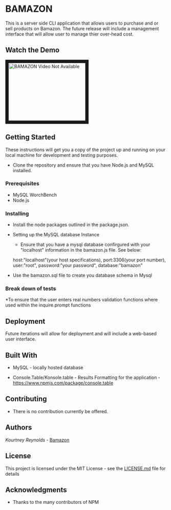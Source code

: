 # BAMAZON 

This is a server side CLI application that allows users to purchase and or sell products on Bamazon. The future release will include a management interface that will allow user to manage thier over-head cost.

## Watch the Demo
<a href="http://www.youtube.com/watch?feature=player_embedded&v=-A3L9x6zvGc
" target="_blank"><img src="http://img.youtube.com/vi/-A3L9x6zvGc/0.jpg" 
alt="BAMAZON Video Not Available" width="240" height="180" border="10" /></a>



## Getting Started
These instructions will get you a copy of the project up and running on your local machine for development and testing purposes. 


* Clone the repository and ensure that you have Node.js and MySQL installed.


### Prerequisites

* MySQL WorchBench
* Node.js

### Installing
* Install the node packages outlined in the package.json.

* Setting up the MySQL database Instance
    * Ensure that you have a mysql database confirgured with  your "localhost" information in the
    bamazon.js file. See below:

    host:"localhost"(your host specifications),
    port:3306(your port number),
    user:"root",
    password:"your password",
    database:"bamazon"

* Use the bamazon.sql file to create you database schema in Mysql 




### Break down of tests

*To ensure that the user enters real numbers validation functions where used within the inquire.prompt functions



## Deployment

Future iterations will allow for deployment and will include a web-based user interface.

## Built With

* MySQL - locally hosted database

* Console.Table/Konsole.table - Results Formatting for  the application -https://www.npmjs.com/package/console.table


## Contributing

* There is no contribution currently be offered.

## Authors

*Kourtney Reynolds* - [Bamazon](https://github.com/nukepowermaiden2025/Bamazon)



## License

This project is licensed under the MIT License - see the [LICENSE.md](LICENSE.md) file for details

## Acknowledgments

* Thanks to the many contributors of NPM


